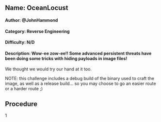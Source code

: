 ## Name: OceanLocust
#### Author: @JohnHammond
#### Category: Reverse Engineering 
#### Difficulty: N/D
#### Description: Wow-ee zow-ee!! Some advanced persistent threats have been doing some tricks with hiding payloads in image files!

We thought we would try our hand at it too.

NOTE: this challenge includes a debug build of the binary used to craft the image, as well as a release build... so you may choose to go an easier route or a harder route ;)

## Procedure
1

